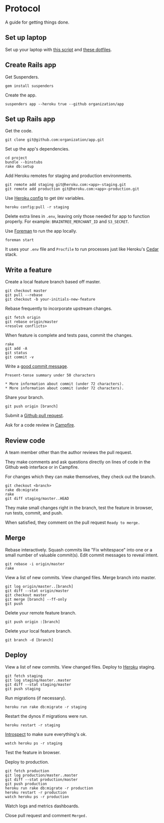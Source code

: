 Protocol
========

A guide for getting things done.

Set up laptop
-------------

Set up your laptop with [this script](/thoughtbot/laptop)
and [these dotfiles](/thoughtbot/dotfiles).

Create Rails app
----------------

Get Suspenders.

    gem install suspenders

Create the app.

    suspenders app --heroku true --github organization/app

Set up Rails app
----------------

Get the code.

    git clone git@github.com:organization/app.git

Set up the app's dependencies.

    cd project
    bundle --binstubs
    rake db:setup

Add Heroku remotes for staging and production environments.

    git remote add staging git@heroku.com:<app>-staging.git
    git remote add production git@heroku.com:<app>-production.git

Use [Heroku config](/ddollar/heroku-config) to get `ENV`
variables.

    heroku config:pull -r staging

Delete extra lines in `.env`, leaving only those needed for app to function
properly. For example: `BRAINTREE_MERCHANT_ID` and `S3_SECRET`.

Use [Foreman](http://goo.gl/oy4uw) to run the app locally.

    foreman start

It uses your `.env` file and `Procfile` to run processes just like Heroku's
[Cedar](https://devcenter.heroku.com/articles/cedar/) stack.

Write a feature
---------------

Create a local feature branch based off master.

    git checkout master
    git pull --rebase
    git checkout -b your-initials-new-feature

Rebase frequently to incorporate upstream changes.

    git fetch origin
    git rebase origin/master
    <resolve conflicts>

When feature is complete and tests pass, commit the changes.

    rake
    git add -A
    git status
    git commit -v

Write a [good commit message](http://goo.gl/w11us).

    Present-tense summary under 50 characters

    * More information about commit (under 72 characters).
    * More information about commit (under 72 characters).

Share your branch.

    git push origin [branch]

Submit a [Github pull request](http://goo.gl/Kmdee).

Ask for a code review in [Campfire](http://campfirenow.com).

Review code
-----------

A team member other than the author reviews the pull request.

They make comments and ask questions directly on lines of code in the Github
web interface or in Campfire.

For changes which they can make themselves, they check out the branch.

    git checkout <branch>
    rake db:migrate
    rake
    git diff staging/master..HEAD

They make small changes right in the branch, test the feature in browser,
run tests, commit, and push.

When satisfied, they comment on the pull request `Ready to merge.`

Merge
-----

Rebase interactively. Squash commits like "Fix whitespace" into one or a
small number of valuable commit(s). Edit commit messages to reveal intent.

    git rebase -i origin/master
    rake

View a list of new commits. View changed files. Merge branch into master.

    git log origin/master..[branch]
    git diff --stat origin/master
    git checkout master
    git merge [branch] --ff-only
    git push

Delete your remote feature branch.

    git push origin :[branch]

Delete your local feature branch.

    git branch -d [branch]

Deploy
------

View a list of new commits. View changed files. Deploy to
[Heroku](https://devcenter.heroku.com/articles/quickstart) staging.

    git fetch staging
    git log staging/master..master
    git diff --stat staging/master
    git push staging

Run migrations (if necessary).

    heroku run rake db:migrate -r staging

Restart the dynos if migrations were run.

    heroku restart -r staging

[Introspect](http://goo.gl/tTgVF) to make sure everything's ok.

    watch heroku ps -r staging

Test the feature in browser.

Deploy to production.

    git fetch production
    git log production/master..master
    git diff --stat production/master
    git push production
    heroku run rake db:migrate -r production
    heroku restart -r production
    watch heroku ps -r production

Watch logs and metrics dashboards.

Close pull request and comment `Merged.`
